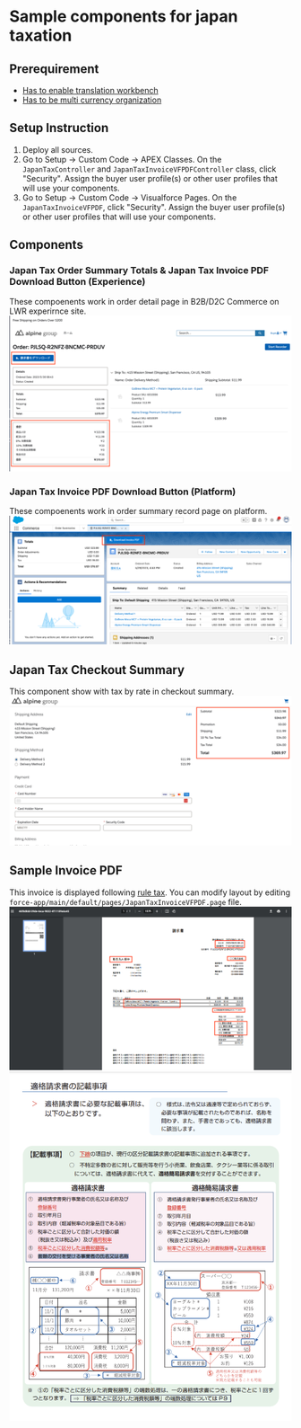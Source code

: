 # Sample components for japan taxation

## Prerequirement

- [Has to enable translation workbench](https://help.salesforce.com/s/articleView?id=sf.wcc_setup_enable_translation.htm&type=5)
- [Has to be multi currency organization](https://help.salesforce.com/s/articleView?id=sf.admin_enable_multicurrency.htm&type=5)

## Setup Instruction
1. Deploy all sources.
1. Go to Setup -> Custom Code -> APEX Classes. On the `JapanTaxController` and `JapanTaxInvoiceVFPDFController` class, click "Security". Assign the buyer user profile(s) or other user profiles that will use your components.
1. Go to Setup -> Custom Code -> Visualforce Pages. On the `JapanTaxInvoiceVFPDF`, click "Security". Assign the buyer user profile(s) or other user profiles that will use your components.

## Components

### Japan Tax Order Summary Totals & Japan Tax Invoice PDF Download Button (Experience)

These compoenents work in order detail page in B2B/D2C Commerce on LWR experirnce site.
![](images/orderdetail.png)

### Japan Tax Invoice PDF Download Button (Platform)

These compoenents work in order summary record page on platform.
![](images/ordersummary.png)

## Japan Tax Checkout Summary

This component show with tax by rate in checkout summary.
![](images/checkoutsummary.png)

## Sample Invoice PDF

This invoice is displayed following [rule tax](https://www.nta.go.jp/taxes/shiraberu/zeimokubetsu/shohi/keigenzeiritsu/pdf/0020006-027.pdf).
You can modify layout by editing `force-app/main/default/pages/JapanTaxInvoiceVFPDF.page` file.
![](images/sampleinvoice.png)
![](images/invoiceinstruction.png)
